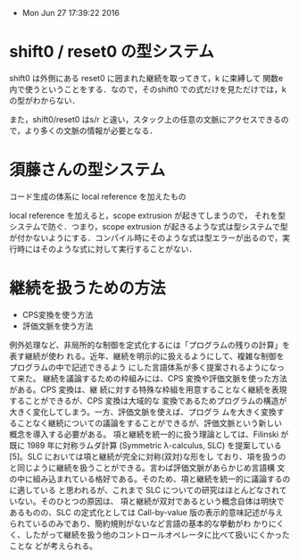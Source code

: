 * Mon Jun 27 17:39:22 2016

# shift0 / reset0 の型システム

shift0 は外側にある reset0 に囲まれた継続を取ってきて，k に束縛して 関数e内で使うということをする．なので，そのshift0 での式だけを見ただけでは，kの型がわからない．

また，shift0/reset0 はs/r と違い，スタック上の任意の文脈にアクセスできるので，より多くの文脈の情報が必要となる．

# 須藤さんの型システム
コード生成の体系に local reference を加えたもの

local reference を加えると，scope extrusion が起きてしまうので，
それを型システムで防ぐ．つまり，scope extrusion が起きるような式は型システムで型が付かないようにする．コンパイル時にそのような式は型エラーが出るので，実行時にはそのような式に対して実行することがない．

# 継続を扱うための方法
* CPS変換を使う方法
* 評価文脈を使う方法

例外処理など、非局所的な制御を定式化するには「プログラムの残りの計算」を表す継続が使わ
れる。近年、継続を明示的に扱えるようにして、複雑な制御をプログラムの中で記述できるよう
にした言語体系が多く提案されるようになって来た。
継続を議論するための枠組みには、CPS 変換や評価文脈を使った方法がある。CPS 変換は、継 続に対する特殊な枠組を用意することなく継続を表現することができるが、CPS 変換は大域的な 変換であるためプログラムの構造が大きく変化してしまう。一方、評価文脈を使えば、プログラ ムを大きく変換することなく継続についての議論をすることができるが、評価文脈という新しい 概念を導入する必要がある。
項と継続を統一的に扱う理論としては、Filinski が既に 1989 年に対称ラムダ計算 (Symmetric λ-calculus, SLC) を提案している [5]。SLC においては項と継続が完全に対称(双対)な形をし ており、項を扱うのと同じように継続を扱うことができる。言わば評価文脈があらかじめ言語構 文の中に組み込まれている格好である。そのため、項と継続を統一的に議論するのに適している と思われるが、これまで SLC についての研究はほとんどなされていない。そのひとつの原因は、 項と継続が双対であるという概念自体は明快であるものの、SLC の定式化としては Call-by-value 版の表示的意味記述が与えられているのみであり、簡約規則がないなど言語の基本的な挙動がわ かりにくく、したがって継続を扱う他のコントロールオペレータに比べて扱いにくかったことな どが考えられる。
